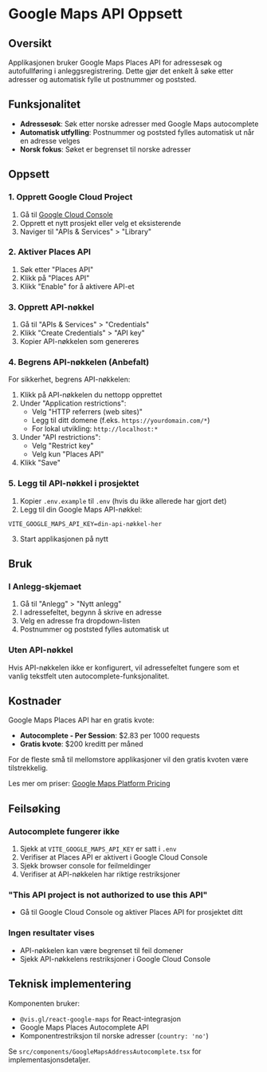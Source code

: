 # Google Maps API Oppsett

## Oversikt

Applikasjonen bruker Google Maps Places API for adressesøk og autofullføring i anleggsregistrering. Dette gjør det enkelt å søke etter adresser og automatisk fylle ut postnummer og poststed.

## Funksjonalitet

- **Adressesøk**: Søk etter norske adresser med Google Maps autocomplete
- **Automatisk utfylling**: Postnummer og poststed fylles automatisk ut når en adresse velges
- **Norsk fokus**: Søket er begrenset til norske adresser

## Oppsett

### 1. Opprett Google Cloud Project

1. Gå til [Google Cloud Console](https://console.cloud.google.com/)
2. Opprett et nytt prosjekt eller velg et eksisterende
3. Naviger til "APIs & Services" > "Library"

### 2. Aktiver Places API

1. Søk etter "Places API"
2. Klikk på "Places API"
3. Klikk "Enable" for å aktivere API-et

### 3. Opprett API-nøkkel

1. Gå til "APIs & Services" > "Credentials"
2. Klikk "Create Credentials" > "API key"
3. Kopier API-nøkkelen som genereres

### 4. Begrens API-nøkkelen (Anbefalt)

For sikkerhet, begrens API-nøkkelen:

1. Klikk på API-nøkkelen du nettopp opprettet
2. Under "Application restrictions":
   - Velg "HTTP referrers (web sites)"
   - Legg til ditt domene (f.eks. `https://yourdomain.com/*`)
   - For lokal utvikling: `http://localhost:*`
3. Under "API restrictions":
   - Velg "Restrict key"
   - Velg kun "Places API"
4. Klikk "Save"

### 5. Legg til API-nøkkel i prosjektet

1. Kopier `.env.example` til `.env` (hvis du ikke allerede har gjort det)
2. Legg til din Google Maps API-nøkkel:

```env
VITE_GOOGLE_MAPS_API_KEY=din-api-nøkkel-her
```

3. Start applikasjonen på nytt

## Bruk

### I Anlegg-skjemaet

1. Gå til "Anlegg" > "Nytt anlegg"
2. I adressefeltet, begynn å skrive en adresse
3. Velg en adresse fra dropdown-listen
4. Postnummer og poststed fylles automatisk ut

### Uten API-nøkkel

Hvis API-nøkkelen ikke er konfigurert, vil adressefeltet fungere som et vanlig tekstfelt uten autocomplete-funksjonalitet.

## Kostnader

Google Maps Places API har en gratis kvote:
- **Autocomplete - Per Session**: $2.83 per 1000 requests
- **Gratis kvote**: $200 kreditt per måned

For de fleste små til mellomstore applikasjoner vil den gratis kvoten være tilstrekkelig.

Les mer om priser: [Google Maps Platform Pricing](https://mapsplatform.google.com/pricing/)

## Feilsøking

### Autocomplete fungerer ikke

1. Sjekk at `VITE_GOOGLE_MAPS_API_KEY` er satt i `.env`
2. Verifiser at Places API er aktivert i Google Cloud Console
3. Sjekk browser console for feilmeldinger
4. Verifiser at API-nøkkelen har riktige restriksjoner

### "This API project is not authorized to use this API"

- Gå til Google Cloud Console og aktiver Places API for prosjektet ditt

### Ingen resultater vises

- API-nøkkelen kan være begrenset til feil domener
- Sjekk API-nøkkelens restriksjoner i Google Cloud Console

## Teknisk implementering

Komponenten bruker:
- `@vis.gl/react-google-maps` for React-integrasjon
- Google Maps Places Autocomplete API
- Komponentrestriksjon til norske adresser (`country: 'no'`)

Se `src/components/GoogleMapsAddressAutocomplete.tsx` for implementasjonsdetaljer.
